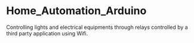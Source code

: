 # Home_Automation_Arduino
Controlling lights and electrical equipments through relays controlled by a third party application using Wifi.
